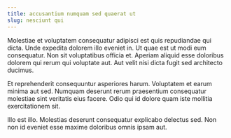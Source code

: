 ```yaml
---
title: accusantium numquam sed quaerat ut
slug: nesciunt qui
---
```


Molestiae et voluptatem consequatur adipisci est quis repudiandae qui dicta. Unde expedita dolorem illo eveniet in. Ut quae est ut modi eum consequatur. Non sit voluptatibus officia et. Aperiam aliquid esse doloribus dolorem qui rerum qui voluptate aut. Aut velit nisi dicta fugit sed architecto ducimus.

Et reprehenderit consequuntur asperiores harum. Voluptatem et earum minima aut sed. Numquam deserunt rerum praesentium consequatur molestiae sint veritatis eius facere. Odio qui id dolore quam iste mollitia exercitationem sit.

Illo est illo. Molestias deserunt consequatur explicabo delectus sed. Non non id eveniet esse maxime doloribus omnis ipsam aut.
